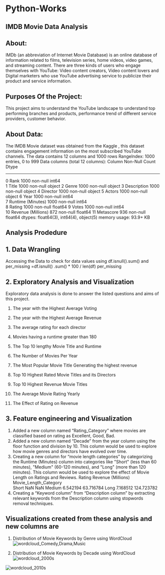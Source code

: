 # Python-Works

## IMDB Movie Data Analysis

## About:
IMDb (an abbreviation of Internet Movie Database) is an online database of information related to films, television series, home videos, video games, and streaming content. There are three kinds of users who engage themselves with YouTube: Video content creators, Video content lovers and Digital marketers who use YouTube advertising service to publicize their product and service information.

## Purposes Of the Project:
This project aims to understand the YouTube landscape to understand top performing branches and products, performance trend of different service providers, customer behavior.

## About Data:
The IMDB Movie dataset was obtained from the Kaggle , this dataset contains engagement information on the most subscribed YouTube channels. The data contains 12 columns and 1000 rows
RangeIndex: 1000 entries, 0 to 999
Data columns (total 12 columns):
    Column              Non-Null Count  Dtype  
---  ------              --------------  -----  
 0   Rank                1000 non-null   int64  
 1   Title               1000 non-null   object 
 2   Genre               1000 non-null   object 
 3   Description         1000 non-null   object 
 4   Director            1000 non-null   object 
 5   Actors              1000 non-null   object 
 6   Year                1000 non-null   int64  
 7   Runtime (Minutes)   1000 non-null   int64  
 8   Rating              1000 non-null   float64
 9   Votes               1000 non-null   int64  
 10  Revenue (Millions)  872 non-null    float64
 11  Metascore           936 non-null    float64
dtypes: float64(3), int64(4), object(5)
memory usage: 93.9+ KB

## Analysis Prodedure

## 1. Data Wrangling
Accessing the Data to check for data values using
df.isnull().sum()
and
per_missing =df.isnull() .sum() * 100 / len(df)
per_missing

## 2. Exploratory Analysis and Visualization
 Exploratory data analysis is done to answer the listed questions and aims of this project.
1.	The year with the Highest Average Voting
   
3.	The year with the Highest Average Revenue
4.	The average rating for each director
5.	Movies having a runtime greater than 180
6.	The Top 10 lengthy Movie Title and Runtime
7.	The Number of Movies Per Year
8.	The Most Popular Movie Title Generating the highest revenue
9.	Top 10 Highest Rated Movie Titles and its Directors
10.	Top 10 Highest Revenue Movie Titles
11.	The Average Movie Rating Yearly
12.	The Effect of Rating on Revenue

## 3. Feature engineering and Visualization
1.	Added a new column named “Rating_Category” where movies are classified based on rating as Excellent, Good, Bad.
2.	Added a new column named “Decade” from the year column using the floor function and division by 10. This column would be used to explore how movie genres and directors have evolved over time.
3.	Creating a new column for “movie length categories” by categorizing the Runtime (Minutes) column into categories like "Short" (less than 60 minutes), "Medium" (60-120 minutes), and "Long" (more than 120 minutes). This column would be used to explore the effect of Movie Length on Ratings and Reviews.
                         Rating  Revenue (Millions)
Movie_Length_Category                              
Short                       NaN                 NaN
Medium                 6.542194           63.716784
Long                   7.168512          124.723782
4.	Creating a “Keyword column” from “Description column” by extracting relevant keywords from the Description column using stopwords removal techniques.

## Visualizations created from these analysis and new columns are
1.	Distribution of Movie Keywords by Genre using WordCloud
 ![wordcloud_Comedy,Drama,Music](https://github.com/Theo-Nla/Python-Works/assets/135545087/7fa4e059-db00-498e-98ec-1c3350bd0556)
 
2.	Distribution of Movie Keywords by Decade using WordCloud
 ![wordcloud_2000s](https://github.com/Theo-Nla/Python-Works/assets/135545087/86a1574a-ee3d-47c7-94ed-126dca7643dc)

 ![wordcloud_2010s](https://github.com/Theo-Nla/Python-Works/assets/135545087/b23c2cc3-4190-4f17-ba87-2d5763bc9cdf)
